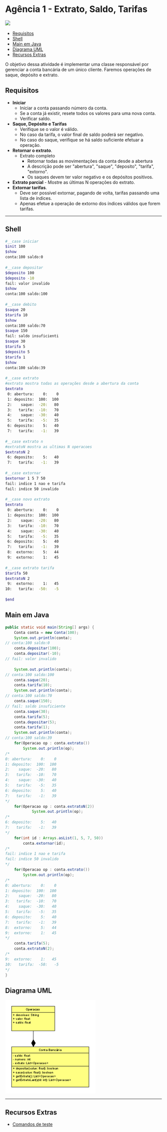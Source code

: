 # Agência 1 - Extrato, Saldo, Tarifas
![](figura.jpg)

<!--TOC_BEGIN-->
- [Requisitos](#requisitos)
- [Shell](#shell)
- [Main em Java](#main-em-java)
- [Diagrama UML](#diagrama-uml)
- [Recursos Extras](#recursos-extras)

<!--TOC_END-->

O objetivo dessa atividade é implementar uma classe responsável por gerenciar a conta bancária de um único cliente. Faremos operações de saque, depósito e extrato.

## Requisitos

- **Iniciar**
    - Iniciar a conta passando número da conta.
    - Se a conta já existir, resete todos os valores para uma nova conta.
    - Verificar saldo.
- **Saque, Depósito e Tarifas**
    - Verifique se o valor é válido.
    - No caso da tarifa, o valor final de saldo poderá ser negativo.
    - No caso do saque, verifique se há saldo suficiente efetuar a operação. 
- **Retornar o extrato**.
    - Extrato completo
        - Retornar todas as movimentações da conta desde a abertura
        - A descrição pode ser "abertura", "saque", "deposito", "tarifa", "extorno".
        - Os saques devem ter valor negativo e os depósitos positivos.
- **Extrato parcial**
      - Mostre as últimas N operações do extrato.
- **Extornar tarifas**.
    - Deve ser possível extornar, pagando de volta, tarifas passando uma lista de índices.
    - Apenas efetue a operação de extorno dos índices válidos que forem tarifas.

***
## Shell

```bash
#__case iniciar
$init 100
$show 
conta:100 saldo:0

#__case depositar
$deposito 100
$deposito -10
fail: valor invalido
$show
conta:100 saldo:100

#__case debito
$saque 20
$tarifa 10
$show
conta:100 saldo:70
$saque 150
fail: saldo insuficienti
$saque 30
$tarifa 5
$deposito 5
$tarifa 1
$show
conta:100 saldo:39

#__case extrato
#extrato mostra todas as operações desde a abertura da conta
$extrato
 0: abertura:    0:    0
 1: deposito:  100:  100
 2:    saque:  -20:   80
 3:   tarifa:  -10:   70
 4:    saque:  -30:   40
 5:   tarifa:   -5:   35
 6: deposito:    5:   40
 7:   tarifa:   -1:   39

#__case extrato n
#extratoN mostra as ultimas N operacoes
$extratoN 2
 6: deposito:    5:   40
 7:   tarifa:   -1:   39

#__case extornar
$extornar 1 5 7 50
fail: indice 1 nao e tarifa
fail: indice 50 invalido

#__case novo extrato
$extrato
 0: abertura:    0:    0
 1: deposito:  100:  100
 2:    saque:  -20:   80
 3:   tarifa:  -10:   70
 4:    saque:  -30:   40
 5:   tarifa:   -5:   35
 6: deposito:    5:   40
 7:   tarifa:   -1:   39
 8:  extorno:    5:   44
 9:  extorno:    1:   45

#__case extrato tarifa
$tarifa 50
$extratoN 2
 9:  extorno:    1:   45
10:   tarifa:  -50:   -5

$end
```
## Main em Java
```java
public static void main(String[] args) {
    Conta conta = new Conta(100);
    System.out.println(conta);
// conta:100 saldo:0
    conta.depositar(100);
    conta.depositar(-10);
// fail: valor invalido

    System.out.println(conta);
// conta:100 saldo:100
    conta.saque(20);
    conta.tarifa(10);
    System.out.println(conta);
// conta:100 saldo:70
    conta.saque(150);
// fail: saldo insuficiente
    conta.saque(30);
    conta.tarifa(5);
    conta.depositar(5);
    conta.tarifa(1);
    System.out.println(conta);
// conta:100 saldo:39
    for(Operacao op : conta.extrato())
        System.out.println(op);
/*
0: abertura:    0:    0
1: deposito:  100:  100
2:    saque:  -20:   80
3:   tarifa:  -10:   70
4:    saque:  -30:   40
5:   tarifa:   -5:   35
6: deposito:    5:   40
7:   tarifa:   -1:   39
*/
    for(Operacao op : conta.extratoN(2))
            System.out.println(op);
/*
6: deposito:    5:   40
7:   tarifa:   -1:   39
*/
    for(int id : Arrays.asList(1, 5, 7, 50))
        conta.extornar(id);
/*
fail: indice 1 nao e tarifa
fail: indice 50 invalido
*/
    for(Operacao op : conta.extrato())
        System.out.println(op);
/*
0: abertura:    0:    0
1: deposito:  100:  100
2:    saque:  -20:   80
3:   tarifa:  -10:   70
4:    saque:  -30:   40
5:   tarifa:   -5:   35
6: deposito:    5:   40
7:   tarifa:   -1:   39
8:  extorno:    5:   44
9:  extorno:    1:   45
*/
    conta.tarifa(5);
    conta.extratoN(2);
/*
9:  extorno:    1:   45
10:   tarifa:  -50:   -5
*/
}

```

## Diagrama UML
![](resources/diagrama.png)

***
## Recursos Extras
- [Comandos de teste](resources/testes.tio)